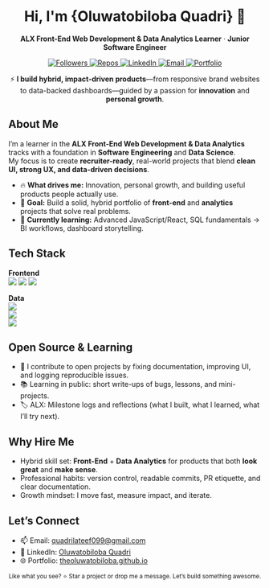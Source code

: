 <!-- =========================================================
  GITHUB PROFILE README — Oluwatobiloba Quadri
  Tip: Replace {placeholders}, delete helper comments, and
  rename images/links to your own.
========================================================= -->

<!-- HERO -->
<div align="center">
  <h1>Hi, I'm {Oluwatobiloba Quadri} 👋</h1>
  <p>
    <strong>ALX Front-End Web Development & Data Analytics Learner</strong> · 
    <strong>Junior Software Engineer</strong>
  </p>

  <!-- Quick badges (replace {username}) -->
  <a href="https://github.com/TheOluwatobiloba">
    <img alt="Followers" src="https://img.shields.io/github/followers/{TheOluwatobiloba}?style=for-the-badge">
  </a>
  <a href="https://github.com/TheOluwatobiloba?tab=repositories">
    <img alt="Repos" src="https://img.shields.io/badge/Repositories-{count_them}-blue?style=for-the-badge">
  </a>
  <a href="https://www.linkedin.com/in/quadrilateefoluwatobilobaquadri">
    <img alt="LinkedIn" src="https://img.shields.io/badge/LinkedIn-Connect-blue?style=for-the-badge&logo=linkedin">
  </a>
  <a href="mailto:quadrilateef099@gmail.com">
    <img alt="Email" src="https://img.shields.io/badge/Email-Contact%20Me-success?style=for-the-badge&logo=gmail">
  </a>
  <a href="https://theoluwatobiloba.github.io">
    <img alt="Portfolio" src="https://img.shields.io/badge/Portfolio-Visit-black?style=for-the-badge&logo=vercel">
  </a>
</div>

<!-- VALUE PROP / TL;DR -->
<p align="center">
  ⚡ <strong>I build hybrid, impact-driven products</strong>—from responsive brand websites to data-backed dashboards—guided by 
  a passion for <strong>innovation</strong> and <strong>personal growth</strong>.
</p>

<!-- ABOUT -->
## About Me

I’m a learner in the **ALX Front-End Web Development & Data Analytics** tracks with a foundation in **Software Engineering** and **Data Science**.  
My focus is to create **recruiter-ready**, real-world projects that blend **clean UI, strong UX, and data-driven decisions**.

- 🔥 **What drives me:** Innovation, personal growth, and building useful products people actually use.  
- 🎯 **Goal:** Build a solid, hybrid portfolio of **front-end** and **analytics** projects that solve real problems.  
- 🌱 **Currently learning:** Advanced JavaScript/React, SQL fundamentals → BI workflows, dashboard storytelling.

<!-- SKILLS -->
<!-- ## Tech Stack -->

<!-- Keep this list tight, curated, and truthful -->
<!-- **Frontend:** HTML5, CSS3 (Flex/Grid), JavaScript (ES6+), React (in-progress), WordPress (Elementor)  
**Data:** SQL (MySQL/PostgreSQL), Excel, Power BI (learning), Tableau (learning)  
**Tools:** Git & GitHub, Figma, VS Code, Microsft Excel, MySQL Workbench  
**Concepts:** Responsive Design, Accessibility, Data Cleaning, Exploratory Analysis, KPI Design -->

## Tech Stack  

**Frontend**  
<img src="https://img.shields.io/badge/HTML5-E34F26?logo=html5&logoColor=fff" /> 
<img src="https://img.shields.io/badge/CSS3-1572B6?logo=css3&logoColor=fff" /> 
<img src="https://img.shields.io/badge/JavaScript-F7DF1E?logo=javascript&logoColor=000" />  

**Data**  
<img src="https://img.shields.io/badge/SQL-336791?logo=postgresql&logoColor=fff" />  
<img src="https://img.shields.io/badge/Excel-217346?logo=microsoft-excel&logoColor=fff" />  
<img src="https://img.shields.io/badge/PowerBI-F2C811?logo=power-bi&logoColor=000" />  


<!-- PROJECTS: WEB -->
<!--## Featured Web Projects (Front-End)-->

<!-- Repeat the card block for each project -->
<div align="left">

<!-- ### 1) {Personal Portfolio Website} — <a href="{live-url}">Live</a> · <a href="{repo-url}">Repo</a>
- Built with **HTML/CSS/JS** (or React) and deployed on **{Vercel/Netlify}**  
- Highlights: Mobile-first, semantic HTML, performance score {xx} on Lighthouse  
- Role: Design → Dev → Deploy | **What I learned:** {state management, form validation, etc.} -->

<!-- ### 2) {Brand Website for {Client/Concept}} — <a href="{live-url}">Live</a> · <a href="{repo-url}">Repo</a>
- Stack: **WordPress (Elementor)** + Custom CSS  
- Highlights: Components library, reusable sections, speed optimization  
- Impact: {e.g., +40% time-on-page or clearer conversion path} -->

<!-- ### 3) {Fashion Brand Lookbook} — <a href="{live-url}">Live</a> · <a href="{repo-url}">Repo</a>
- Responsive grid, product cards, and collection pages  
- {Optional: add a tiny Loom demo link}
</div> -->

<!-- DATA CASE STUDIES -->
<!-- ## Data Analytics Case Studies -->

<!-- Use collapsible sections to keep it tidy -->
<!-- <details>
  <summary><strong>Retail Sales Analytics (End-to-End)</strong> — SQL · Excel · Power BI</summary>

  **Problem:** Understand sales performance and inventory efficiency for a retail business.  
  **Process:**  
  1. Data Import & Cleaning (missing values, types, outliers)  
  2. SQL Analysis (top SKUs, RFM segmentation, cohort retention)  
  3. KPI Dashboard (Revenue, AOV, Sell-through, Stock-out rate)  
  4. Insights & Actions (discounts, replenishment, bundling)

  **Links:**  
  - Repo: {repo-url}  
  - SQL Scripts: {scripts-folder-url}  
  - Dashboard: {published-powerbi-or-pdf-url}

  **Results:**  
  - {Sample: Identified 18% revenue lift potential via seasonal bundle strategy.}
</details>

<details>
  <summary><strong>Customer Churn Prediction</strong> — SQL · Excel · (Optional) Python</summary>

  **Objective:** Identify churn drivers and propose retention strategies.  
  **Steps:** Feature engineering, churn rate by segment, survival/tenure analysis, dashboard.  
  **Deliverables:** Clean dataset, EDA notebook (optional), metric report, BI dashboard.

  **Links:** Repo: {repo-url} · Dashboard: {bi-link}

  **Outcome:** {e.g., Prioritized 3 interventions to reduce churn by 6–10%.}
</details>

<details>
  <summary><strong>Finance Performance Tracking</strong> — KPI Scorecard</summary>

  **Scope:** Revenue trends, operating margin, CAC/LTV, channel ROI.  
  **Approach:** SQL queries + curated metrics + Power BI dashboard.  
  **Artifacts:** SQL, data dictionary, dashboard, executive summary.

  **Impact:** {e.g., Exposed low-ROI channel; reallocation improved ROI by 12%.}
</details> -->

<!-- OPEN SOURCE -->
## Open Source & Learning

- 🧩 I contribute to open projects by fixing documentation, improving UI, and logging reproducible issues.  
- 📚 Learning in public: short write-ups of bugs, lessons, and mini-projects.  
- 🏷️ ALX: Milestone logs and reflections (what I built, what I learned, what I’ll try next).

<!-- ACTIVITY: GITHUB WIDGETS -->
<!-- ## GitHub at a Glance-->

<!-- Replace {your-github-username} everywhere below -->
<!-- <p>
  <img src="https://github-readme-stats.vercel.app/api?username={TheOluwatobiloba}&show_icons=true" alt="GitHub stats">
</p>
<p>
  <img src="https://github-readme-streak-stats.herokuapp.com/?user={TheOluwatobiloba}" alt="GitHub streak">
</p>
<p>
  <img src="https://github-readme-stats.vercel.app/api/top-langs/?username={TheOluwatobiloba}&layout=compact" alt="Top languages">
</p> -->

<!-- HIRING MANAGER SECTION -->
## Why Hire Me

- Hybrid skill set: **Front-End** + **Data Analytics** for products that both **look great** and **make sense**.  
- Professional habits: version control, readable commits, PR etiquette, and clear documentation.  
- Growth mindset: I move fast, measure impact, and iterate.

<!-- CONTACT -->
## Let’s Connect

- 📫 Email: <a href="mailto:{quadrilateef099@gmail.com}">quadrilateef099@gmail.com</a>  
- 💼 LinkedIn: <a href="https://www.linkedin.com/in/quadrilateefoluwatobilobaquadri/">Oluwatobiloba Quadri</a>  
- 🌐 Portfolio: <a href="theoluwatobiloba.github.io">theoluwatobiloba.github.io</a>
<!-- - 📝 Blog: <a href="{your-blog-or-Hashnode}">{Blog Name}</a>  -->

<!-- NEXT UP / ROADMAP -->
<!-- ## Roadmap (Next 60–90 Days)

- Build: **Portfolio site v2** (React + router + forms + accessibility pass)  
- Ship: **Retail Sales BI dashboard** (Power BI + storytelling)  
- Explore: **Customer churn** case study (+ optional ML baseline)  
- Improve: CSS architecture (BEM/utility), Git branching, dashboard UX patterns -->

<!-- FOOTER CTA -->
<div align="center">
  <sub>Like what you see? ⭐ Star a project or drop me a message. Let’s build something awesome.</sub>
</div>
